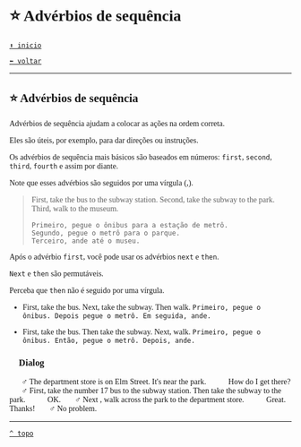 <font face="Calibri">

# ⭐ Advérbios de sequência

[`⬆️ inicio`](../../EF%20Route.md)

[`⬅️ voltar`](../Iniciante%202.md)

---

## ⭐ Advérbios de sequência

Advérbios de sequência ajudam a colocar as ações na ordem correta.

Eles são úteis, por exemplo, para dar direções ou instruções.

Os advérbios de sequência mais básicos são baseados em números: `first`, `second`, `third`, `fourth` e assim por diante.

Note que esses advérbios são seguidos por uma vírgula (,).

> First, take the bus to the subway station.
Second, take the subway to the park.
Third, walk to the museum.
>
> ```none
> Primeiro, pegue o ônibus para a estação de metrô.
> Segundo, pegue o metrô para o parque.
> Terceiro, ande até o museu.
> ```

Após o advérbio `first`, você pode usar os advérbios `next` e `then`.

`Next` e `then` são permutáveis.

Perceba que `then` não é seguido por uma vírgula.

+ First, take the bus. Next, take the subway. Then walk.
  `Primeiro, pegue o ônibus. Depois pegue o metrô. Em seguida, ande.`

+ First, take the bus. Then take the subway. Next, walk.
  `Primeiro, pegue o ônibus. Então, pegue o metrô. Depois, ande.`

### 💬 Dialog

🧔🏻‍♂️ The department store is on Elm Street. It's near the park.
👩🏻‍🦰 How do I get there?
🧔🏻‍♂️ First, take the number 17 bus to the subway station. Then take the subway to the park.
👩🏻‍🦰 OK.
🧔🏻‍♂️ Next , walk across the park to the department store.
👩🏻‍🦰 Great. Thanks!
🧔🏻‍♂️ No problem.

---

[`^ topo`](#-Adverbios-de-sequencia)
</font>
